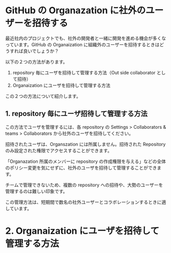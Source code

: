 # GitHub の Organazation に社外のユーザーを招待する

最近社内のプロジェクトでも、社外の開発者と一緒に開発を進める機会が多くなっています。GitHub の Organaization に組織外のユーザーを招待するときはどうすれば良いでしょうか？

以下の２つの方法があります。

1. repository 毎にユーザを招待して管理する方法（Out side collaborator として招待）
2. Organaization にユーザを招待して管理する方法

この２つの方法について紹介します。

## 1. repository 毎にユーザ招待して管理する方法

この方法でユーザを管理するには、各 repository の Settings > Collaborators & teams > Collaborators から社外のユーザを招待してください。

招待されたユーザは、Organszation には所属しません。招待された Repository のみ設定された権限でアクセスすることができます。

「Organazation 所属のメンバーに repository の作成権限を与える」などの全体のポリシー変更を気にせずに、社外のユーザを招待して管理することができます。

チームで管理できないため、複数の repository への招待や、大勢のユーザーを管理するのは難しい印象です。

この管理方法は、短期間で数名の社外ユーザーとコラボレーションするときに適しています。


# 2. Organaization にユーザを招待して管理する方法



